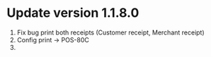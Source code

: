 # Update version 1.1.8.0
1. Fix bug print both receipts (Customer receipt, Merchant receipt)
2. Config print -> POS-80C
3.
